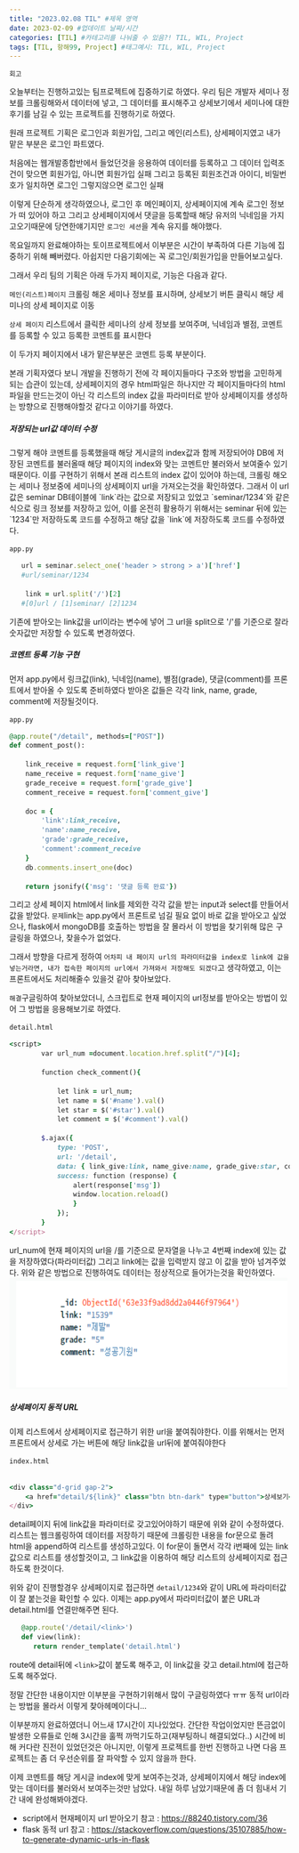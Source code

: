 ```yaml
---
title: "2023.02.08 TIL" #제목 영역
date: 2023-02-09 #업데이트 날짜/시간
categories: [TIL] #카테고리를 나눠줄 수 있음?! TIL, WIL, Project
tags: [TIL, 항해99, Project] #태그예시: TIL, WIL, Project
---
```


`회고`

오늘부터는 진행하고있는 팀프로젝트에 집중하기로 하였다.
우리 팀은 개발자 세미나 정보를 크롤링해와서 데이터에 넣고, 그 데이터를 표시해주고 상세보기에서 세미나에 대한 후기를 남길 수 있는 프로젝트를 진행하기로 하였다.

원래 프로젝트 기획은 로그인과 회원가입, 그리고 메인(리스트), 상세페이지였고
내가 맡은 부분은 로그인 파트였다.

처음에는 웹개발종합반에서 들었던것을 응용하여 데이터를 등록하고 그 데이터 입력조건이 맞으면 회원가입, 아니면 회원가입 실패
그리고 등록된 회원조건과 아이디, 비밀번호가 일치하면 로그인 그렇지않으면 로그인 실패

이렇게 단순하게 생각하였으나, 로그인 후 메인페이지, 상세페이지에 계속 로그인 정보가 떠 있어야 하고
그리고 상세페이지에서 댓글을 등록할때 해당 유저의 닉네임을 가지고오기때문에
당연한얘기지만 `로그인 세션`을 계속 유지를 해야했다.

목요일까지 완료해야하는 토이프로젝트에서 이부분은 시간이 부족하여 다른 기능에 집중하기 위해 빼버렸다.
아쉽지만 다음기회에는 꼭 로그인/회원가입을 만들어보고싶다.

그래서 우리 팀의 기획은 아래 두가지 페이지로, 기능은 다음과 같다.

`메인(리스트)페이지`
크롤링 해온 세미나 정보를 표시하며, 상세보기 버튼 클릭시 해당 세미나의 상세 페이지로 이동

`상세 페이지`
리스트에서 클릭한 세미나의 상세 정보를 보여주며, 닉네임과 별점, 코멘트를 등록할 수 있고 등록한 코멘트를 표시한다

이 두가지 페이지에서 내가 맡은부분은 코멘트 등록 부분이다.

본래 기획자였다 보니 개발을 진행하기 전에 각 페이지들마다 구조와 방법을 고민하게 되는 습관이 있는데,
상세페이지의 경우 html파일은 하나지만 각 페이지들마다의 html파일을 만드는것이 아닌 각 리스트의 index 값을 파라미터로 받아 상세페이지를 생성하는 방향으로 진행해야할것 같다고 이야기를 하였다.

<h5><strong>저장되는 url값 데이터 수정</strong></h5>
그렇게 해야 코멘트를 등록했을때 해당 게시글의 index값과 함께 저장되어야 DB에 저장된 코멘트를 불러올때 해당 페이지의 index와 맞는 코멘트만 불러와서 보여줄수 있기 때문이다.
이를 구현하기 위해서 본래 리스트의 index 값이 있어야 하는데, 크롤링 해오는 세미나 정보중에 세미나의 상세페이지 url을 가져오는것을 확인하였다.
그래서 이 url값은 seminar DB테이블에 `link`라는 값으로 저장되고 있었고 `seminar/1234`와 같은 식으로 링크 정보를 저장하고 있어, 이를 온전히 활용하기 위해서는 seminar 뒤에 있는 `1234`만 저장하도록 코드를 수정하고 해당 값을 `link`에 저장하도록 코드를 수정하였다.

`app.py`

```ruby
   url = seminar.select_one('header > strong > a')['href']
   #url/seminar/1234

    link = url.split('/')[2]
   #[0]url / [1]seminar/ [2]1234
```

기존에 받아오는 link값을 url이라는 변수에 넣어 그 url을 split으로 '/'를 기준으로 잘라 숫자값만 저장할 수 있도록 변경하였다.

<h5><strong>코멘트 등록 기능 구현</strong></h5>
먼저 app.py에서 링크값(link), 닉네임(name), 별점(grade), 댓글(comment)를 프론트에서 받아올 수 있도록 준비하였다
받아온 값들은 각각 link, name, grade, comment에 저장될것이다.

`app.py`

```ruby
@app.route("/detail", methods=["POST"])
def comment_post():

    link_receive = request.form['link_give']
    name_receive = request.form['name_give']
    grade_receive = request.form['grade_give']
    comment_receive = request.form['comment_give']

    doc = {
        'link':link_receive,
        'name':name_receive,
        'grade':grade_receive,
        'comment':comment_receive
    }
    db.comments.insert_one(doc)

    return jsonify({'msg': '댓글 등록 완료'})
```

그리고 상세 페이지 html에서 link를 제외한 각각 값을 받는 input과 select를 만들어서 값을 받았다.
`문제`link는 app.py에서 프론트로 넘길 필요 없이 바로 값을 받아오고 싶었으나, flask에서 mongoDB를 호출하는 방법을 잘 몰라서 이 방법을 찾기위해 많은 구글링을 하였으나, 찾을수가 없었다.

그래서 방향을 다르게 정하여 `어차피 내 페이지 url의 파라미터값을 index로 link에 값을 넣는거라면, 내가 접속한 페이지의 url에서 가져와서 저장해도 되겠다`고 생각하였고, 이는 프론트에서도 처리해줄수 있을것 같아 찾아보았다.

`해결`구글링하여 찾아보았더니, 스크립트로 현재 페이지의 url정보를 받아오는 방법이 있어 그 방법을 응용해보기로 하였다.

`detail.html`

```ruby
<script>
        var url_num =document.location.href.split("/")[4];

        function check_comment(){

            let link = url_num;
            let name = $('#name').val()
            let star = $('#star').val()
            let comment = $('#comment').val()

        $.ajax({
            type: 'POST',
            url: '/detail',
            data: { link_give:link, name_give:name, grade_give:star, comment_give:comment},
            success: function (response) {
                alert(response['msg'])
                window.location.reload()
                }
            });
        }
</script>
```

url_num에 현재 페이지의 url을 /를 기준으로 문자열을 나누고 4번째 index에 있는 값을 저장하였다(파라미터값)
그리고 link에는 값을 입력받지 않고 이 값을 받아 넘겨주었다.
위와 같은 방법으로 진행하여도 데이터는 정상적으로 들어가는것을 확인하였다.
<img src="https://raw.githubusercontent.com/kim-junz/kim-junz.github.io/17883f8b40d9f25a05cb3759432d4fa50a140201/_posts/post_img/23-02-09/01.png"  width="500" height="200">

<h5><strong>상세페이지 동적 URL</strong></h5>
이제 리스트에서 상세페이지로 접근하기 위한 url을 붙여줘야한다.
이를 위해서는 먼저 프론트에서 상세로 가는 버튼에 해당 link값을 url뒤에 붙여줘야한다

`index.html`

```ruby

<div class="d-grid gap-2">
    <a href="detail/${link}" class="btn btn-dark" type="button">상세보기</a>
</div>

```

detail페이지 뒤에 link값을 파라미터로 갖고있어야하기 때문에 위와 같이 수정하였다.
리스트는 웹크롤링하여 데이터를 저장하기 때문에 크롤링한 내용을 for문으로 돌려 html을 append하여 리스트를 생성하고있다.
이 for문이 돌면서 각각 i번째에 있는 link값으로 리스트를 생성할것이고, 그 link값을 이용하여 해당 리스트의 상세페이지로 접근하도록 한것이다.

위와 같이 진행할경우 상세페이지로 접근하면 `detail/1234`와 같이 URL에 파라미터값이 잘 붙는것을 확인할 수 있다.
이제는 app.py에서 파라미터값이 붙은 URL과 detail.html를 연결만해주면 된다.

```ruby
   @app.route('/detail/<link>')
   def view(link):
      return render_template('detail.html')
```

route에 detail뒤에 `<link>`값이 붙도록 해주고, 이 link값을 갖고 detail.html에 접근하도록 해주었다.

정말 간단한 내용이지만 이부분을 구현하기위해서 많이 구글링하였다 ㅠㅠ
동적 url이라는 방법을 몰라서 이렇게 찾아헤메이다니...

이부분까지 완료하였더니 어느새 17시간이 지나있었다. 간단한 작업이었지만 뜬금없이 발생한 오류들로 인해 3시간을 훌쩍 까먹기도하고(재부팅하니 해결되었다..) 시간에 비해 커다란 진전이 있었던것은 아니지만, 이렇게 프로젝트를 한번 진행하고 나면 다음 프로젝트는 좀 더 우선순위를 잘 파악할 수 있지 않을까 한다.

이제 코멘트를 해당 게시글 index에 맞게 보여주는것과, 상세페이지에서 해당 index에 맞는 데이터를 불러와서 보여주는것만 남았다.
내일 하루 남았기때문에 좀 더 힘내서 기간 내에 완성해봐야겠다.

- script에서 현재페이지 url 받아오기 참고 :
  https://88240.tistory.com/36
- flask 동적 url 참고 :
  https://stackoverflow.com/questions/35107885/how-to-generate-dynamic-urls-in-flask
